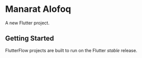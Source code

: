 # Manarat Alofoq

A new Flutter project.

## Getting Started

FlutterFlow projects are built to run on the Flutter _stable_ release.
